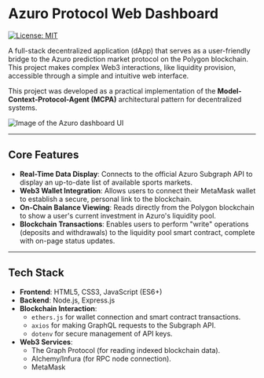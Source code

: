 # Azuro Protocol Web Dashboard

[![License: MIT](https://img.shields.io/badge/License-MIT-blue.svg)](https://opensource.org/licenses/MIT)

A full-stack decentralized application (dApp) that serves as a user-friendly bridge to the Azuro prediction market protocol on the Polygon blockchain. This project makes complex Web3 interactions, like liquidity provision, accessible through a simple and intuitive web interface.

This project was developed as a practical implementation of the **Model-Context-Protocol-Agent (MCPA)** architectural pattern for decentralized systems.

![Image of the Azuro dashboard UI](dashboard-screenshot.png)

---

## Core Features

-   **Real-Time Data Display**: Connects to the official Azuro Subgraph API to display an up-to-date list of available sports markets.
-   **Web3 Wallet Integration**: Allows users to connect their MetaMask wallet to establish a secure, personal link to the blockchain.
-   **On-Chain Balance Viewing**: Reads directly from the Polygon blockchain to show a user's current investment in Azuro's liquidity pool.
-   **Blockchain Transactions**: Enables users to perform "write" operations (deposits and withdrawals) to the liquidity pool smart contract, complete with on-page status updates.

---

## Tech Stack

-   **Frontend**: HTML5, CSS3, JavaScript (ES6+)
-   **Backend**: Node.js, Express.js
-   **Blockchain Interaction**:
    -   `ethers.js` for wallet connection and smart contract transactions.
    -   `axios` for making GraphQL requests to the Subgraph API.
    -   `dotenv` for secure management of API keys.
-   **Web3 Services**:
    -   The Graph Protocol (for reading indexed blockchain data).
    -   Alchemy/Infura (for RPC node connection).
    -   MetaMask